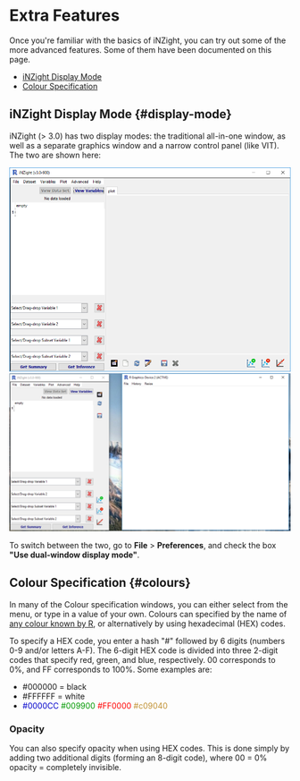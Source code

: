# Extra Features

Once you're familiar with the basics of iNZight, you can try out some of the more advanced features.
Some of them have been documented on this page.


- [iNZight Display Mode](#display-mode)
- [Colour Specification](#colours)



## iNZight Display Mode  {#display-mode}

iNZight (> 3.0) has two display modes: the traditional all-in-one window, as well as a separate graphics window and a narrow control panel (like VIT).
The two are shown here:

<div class="images-centered equal-height">
  <img src="../../img/user_guides/interface/1_inzight_home.png" alt="iNZight Home - single window">
  <img src="../../img/user_guides/interface/8_inzight_dual_window.png" alt="iNZight Home - dual window">
</div>

To switch between the two, go to __File__ > __Preferences__, and check the box __"Use dual-window display mode"__.



## Colour Specification  {#colours}

In many of the Colour specification windows, you can either select from the menu, or type in a value of your own. Colours can specified by the name of [any colour known by R](http://research.stowers-institute.org/efg/R/Color/Chart/ColorChart.pdf),
or alternatively by using hexadecimal (HEX) codes.

To specify a HEX code, you enter a hash "#" followed by 6 digits (numbers 0-9 and/or letters A-F).
The 6-digit HEX code is divided into three 2-digit codes that specify red, green, and blue, respectively. 00 corresponds to 0%, and FF corresponds to 100%. Some examples are:

- \#000000 = black
- \#FFFFFF = white
- <span style='color: #0000CC'>#0000CC</span>
  <span style='color: #009900'>#009900</span>
  <span style='color: #FF0000'>#FF0000</span>
  <span style='color: #c09030'>#c09040</span>

### Opacity

You can also specify opacity when using HEX codes. This is done simply by adding two additional digits (forming an 8-digit code), where 00 = 0% opacity = completely invisible.


<!-- ### Colour palettes

Thanks to the [`colorspace`](https://cran.r-project.org/web/packages/colorspace/index.html) package,
if you colour by a variable (Add to Plot > Code more variables), you can specify your own colour palette from __Add to Plot__ > __Change plot appearance__ > __Colour palette__ > __Advanced__.

A new window will open in which you can create your own palette, including colour-blind options.  -->
